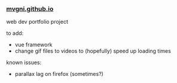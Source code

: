 <h3><a href="https://mvgni.github.io">mvgni.github.io</a></h3>

web dev portfolio project

to add:
- vue framework
- change gif files to videos to (hopefully) speed up loading times

known issues:
- parallax lag on firefox (sometimes?)
